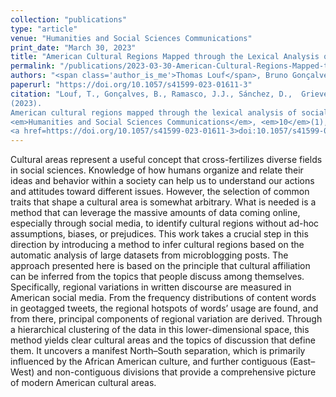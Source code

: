 ```yaml
---
collection: "publications"
type: "article"
venue: "Humanities and Social Sciences Communications"
print_date: "March 30, 2023"
title: "American Cultural Regions Mapped through the Lexical Analysis of Social Media"
permalink: "/publications/2023-03-30-American-Cultural-Regions-Mapped-through-the-Lexical-Analysis-of-Social-Media"
authors: "<span class='author_is_me'>Thomas Louf</span>, Bruno Gonçalves, José J. Ramasco, David Sánchez, Jack Grieve"
paperurl: "https://doi.org/10.1057/s41599-023-01611-3"
citation: "Louf, T., Gonçalves, B., Ramasco, J.J., Sánchez, D.,  Grieve, J.
(2023).
American cultural regions mapped through the lexical analysis of social media.
<em>Humanities and Social Sciences Communications</em>, <em>10</em>(1), 1–11.
<a href=https://doi.org/10.1057/s41599-023-01611-3>doi:10.1057/s41599-023-01611-3</a>"
---
```

Cultural areas represent a useful concept that cross-fertilizes diverse fields in social sciences. Knowledge of how humans organize and relate their ideas and behavior within a society can help us to understand our actions and attitudes toward different issues. However, the selection of common traits that shape a cultural area is somewhat arbitrary. What is needed is a method that can leverage the massive amounts of data coming online, especially through social media, to identify cultural regions without ad-hoc assumptions, biases, or prejudices. This work takes a crucial step in this direction by introducing a method to infer cultural regions based on the automatic analysis of large datasets from microblogging posts. The approach presented here is based on the principle that cultural affiliation can be inferred from the topics that people discuss among themselves. Specifically, regional variations in written discourse are measured in American social media. From the frequency distributions of content words in geotagged tweets, the regional hotspots of words’ usage are found, and from there, principal components of regional variation are derived. Through a hierarchical clustering of the data in this lower-dimensional space, this method yields clear cultural areas and the topics of discussion that define them. It uncovers a manifest North–South separation, which is primarily influenced by the African American culture, and further contiguous (East–West) and non-contiguous divisions that provide a comprehensive picture of modern American cultural areas.